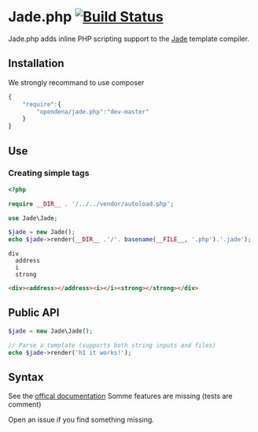 # Jade.php [![Build Status](https://travis-ci.org/opendena/jade.php.png?branch=master)](https://travis-ci.org/opendena/jade.php)

Jade.php adds inline PHP scripting support to the [Jade](http://jade-lang.com) template compiler.
## Installation
We strongly recommand to use composer
`````javascript
{
    "require":{
        "opendena/jade.php":"dev-master"
    }
}
`````

## Use

### Creating simple tags
`````php
<?php

require __DIR__ . '/../../vendor/autoload.php';

use Jade\Jade;

$jade = new Jade();
echo $jade->render(__DIR__ .'/'. basename(__FILE__, '.php').'.jade');
`````
`````jade
div
  address
  i
  strong
`````
`````html
<div><address></address><i></i><strong></strong></div>
`````


## Public API
`````php
$jade = new Jade\Jade();

// Parse a template (supports both string inputs and files)
echo $jade->render('h1 it works!');
`````

## Syntax

See the [offical documentation](https://github.com/visionmedia/jade#readme)
Somme features are missing (tests are comment)

Open an issue if you find something missing.
